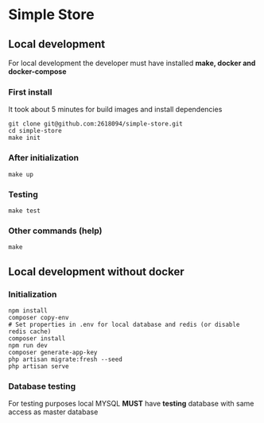 # Simple Store

## Local development

For local development the developer must have installed **make, docker and docker-compose**

### First install 

It took about 5 minutes for build images and install dependencies
```shell
git clone git@github.com:2618094/simple-store.git
cd simple-store
make init
```
### After initialization
```shell
make up
```

### Testing
```shell
make test
```

### Other commands (help)
```shell
make
```

## Local development without docker

### Initialization

```shell
npm install
composer copy-env
# Set properties in .env for local database and redis (or disable redis cache)
composer install
npm run dev
composer generate-app-key
php artisan migrate:fresh --seed
php artisan serve
```
### Database testing

For testing purposes local MYSQL **MUST** have **testing** database with same access as master database

